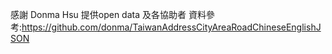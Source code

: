感謝 Donma Hsu 提供open data 及各協助者
資料參考:https://github.com/donma/TaiwanAddressCityAreaRoadChineseEnglishJSON